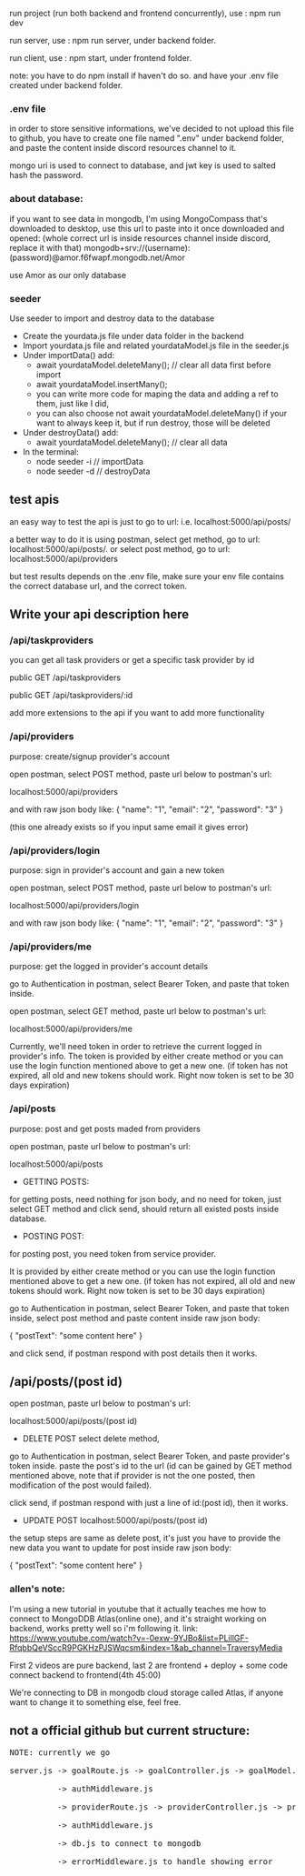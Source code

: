 run project (run both backend and frontend concurrently), use : npm run dev

run server, use : npm run server, under backend folder.

run client, use : npm start, under frontend folder.


note: you have to do npm install if haven't do so. and have your .env file created under backend folder. 

### .env file
in order to store sensitive informations, we've decided to not upload this file to github, you have to create one file named ".env" under backend folder, and paste the content inside discord resources channel to it. 

mongo uri is used to connect to database, and jwt key is used to salted hash the password.

### about database: 

if you want to see data in mongodb, I'm using MongoCompass that's downloaded to desktop, use this url to paste into it once downloaded and opened:
(whole correct url is inside resources channel inside discord, replace it with that)
mongodb+srv://(username):(password)@amor.f6fwapf.mongodb.net/Amor

use Amor as our only database


### seeder
Use seeder to import and destroy data to the database

- Create the yourdata.js file under data folder in the backend
- Import yourdata.js file and related yourdataModel.js file in the seeder.js
- Under importData() add:
    - await yourdataModel.deleteMany(); // clear all data first before import
    - await yourdataModel.insertMany();
    - you can write more code for maping the data and adding a ref to them, just like I did,
    - you can also choose not await yourdataModel.deleteMany() if your want to always keep it, but if run destroy, those will be deleted 
- Under destroyData() add:
    - await yourdataModel.deleteMany(); // clear all data
- In the terminal:
    - node seeder -i // importData
    - node seeder -d // destroyData  


## test apis

an easy way to test the api is just to go to url:
i.e. localhost:5000/api/posts/

a better way to do it is using postman, select get method, go to url: localhost:5000/api/posts/. or select post method, go to url: localhost:5000/api/providers

but test results depends on the .env file, make sure your env file contains the correct database url, and the correct token.

## Write your api description here

### /api/taskproviders

you can get all task providers or get a specific task provider by id

public GET /api/taskproviders

public GET /api/taskproviders/:id

add more extensions to the api if you want to add more functionality

### /api/providers
purpose: create/signup provider's account

open postman, select POST method, paste url below to postman's url:

localhost:5000/api/providers 

and with raw json body like:
{
"name": "1",
"email": "2",
"password": "3"
}

(this one already exists so if you input same email it gives error)

### /api/providers/login
purpose: sign in provider's account and gain a new token

open postman, select POST method, paste url below to postman's url:

localhost:5000/api/providers/login

and with raw json body like:
{
"name": "1",
"email": "2",
"password": "3"
}

### /api/providers/me
purpose: get the logged in provider's account details

go to Authentication in postman, select Bearer Token, and paste that token inside. 

open postman, select GET method, paste url below to postman's url:

localhost:5000/api/providers/me


Currently, we'll need token in order to retrieve the current logged in provider's info. 
The token is provided  by either create method or you can use the login function mentioned above to get a new one. (if token has not expired, all old and new tokens should work. Right now token is set to be 30 days expiration)


### /api/posts
purpose: post and get posts maded from providers

open postman, paste url below to postman's url:

localhost:5000/api/posts

- GETTING POSTS: 

for getting posts, need nothing for json body, and no need for token, just select GET method and click send, should return all existed posts inside database. 

- POSTING POST: 

for posting post, you need token from service provider. 

It is provided by either create method or you can use the login function mentioned above to get a new one. (if token has not expired, all old and new tokens should work. Right now token is set to be 30 days expiration)

go to Authentication in postman, select Bearer Token, and paste that token inside, select post method and paste content inside raw json body: 

{
"postText": "some content here"
}

and click send, if postman respond with post details then it works.

## /api/posts/(post id)

open postman, paste url below to postman's url:

localhost:5000/api/posts/(post id)

- DELETE POST
select delete method, 

go to Authentication in postman, select Bearer Token, and paste provider's token inside. 
paste the post's id to the url (id can be gained by GET method mentioned above, note that if provider is not the one posted, then modification of the post would failed). 

click send, if postman respond with just a line of id:(post id), then it works. 

- UPDATE POST
localhost:5000/api/posts/(post id)

the setup steps are same as delete post, it's just you have to provide the new data you want to update for post inside raw json body: 

{
"postText": "some content here"
}


### allen's note: 
I'm using a new tutorial in youtube that it actually teaches me how to connect to MongoDDB Atlas(online one), and it's straight working on backend, works pretty well so i'm following it.
link: https://www.youtube.com/watch?v=-0exw-9YJBo&list=PLillGF-RfqbbQeVSccR9PGKHzPJSWqcsm&index=1&ab_channel=TraversyMedia

First 2 videos are pure backend, last 2 are frontend + deploy + some code connect backend to frontend(4th 45:00)

We're connecting to DB in mongodb cloud storage called Atlas, if anyone want to change it to something else, feel free. 

## not a official github but current structure:
<pre>
NOTE: currently we go 

server.js -> goalRoute.js -> goalController.js -> goalModel.js to send, get messages from database

          -> authMiddleware.js

          -> providerRoute.js -> providerController.js -> providerModel.js to create, login, get provider from database

          -> authMiddleware.js

          -> db.js to connect to mongodb

          -> errorMiddleware.js to handle showing error

</pre>